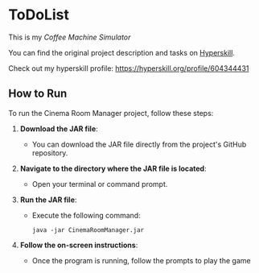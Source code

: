 # ToDoList
This is my *Coffee Machine Simulator*

You can find the original project description and tasks on [Hyperskill](https://hyperskill.org/projects/133).

Check out my hyperskill profile: https://hyperskill.org/profile/604344431

## How to Run

To run the Cinema Room Manager project, follow these steps:

1. **Download the JAR file**:
   - You can download the JAR file directly from the project's GitHub repository.

2. **Navigate to the directory where the JAR file is located**:
   - Open your terminal or command prompt.

3. **Run the JAR file**:
   - Execute the following command:
     ```
     java -jar CinemaRoomManager.jar
     ```

4. **Follow the on-screen instructions**:
   - Once the program is running, follow the prompts to play the game 

